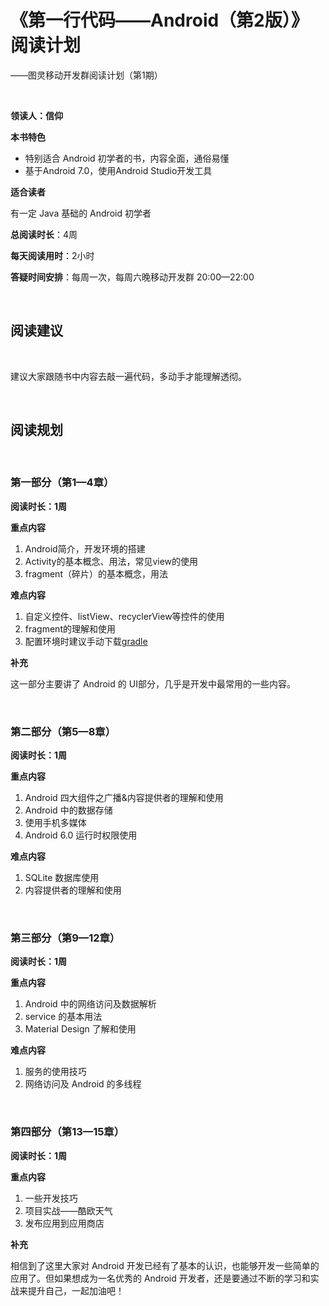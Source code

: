 # 《第一行代码——Android（第2版）》阅读计划

——图灵移动开发群阅读计划（第1期）

<br>

**领读人：信仰**

**本书特色**  

- 特别适合 Android 初学者的书，内容全面，通俗易懂
- 基于Android 7.0，使用Android Studio开发工具  

**适合读者**  

有一定 Java 基础的 Android 初学者

**总阅读时长**：4周

**每天阅读用时**：2小时  

**答疑时间安排**：每周一次，每周六晚移动开发群 20:00—22:00

<br>

## 阅读建议   

<br>

建议大家跟随书中内容去敲一遍代码，多动手才能理解透彻。

<br>

## 阅读规划

<br>

### 第一部分（第1—4章）

<div style="margin-top:10px"></div>

**阅读时长：1周**

**重点内容**

1. Android简介，开发环境的搭建
2. Activity的基本概念、用法，常见view的使用
3. fragment（碎片）的基本概念，用法

**难点内容**

1. 自定义控件、listView、recyclerView等控件的使用
2. fragment的理解和使用
3. 配置环境时建议手动下载[gradle](http://services.gradle.org/distributions/)


**补充**  

这一部分主要讲了 Android 的 UI部分，几乎是开发中最常用的一些内容。

<br>

### 第二部分（第5—8章）

<div style="margin-top:10px"></div>

**阅读时长：1周**

**重点内容**

1. Android 四大组件之广播&内容提供者的理解和使用
2. Android 中的数据存储
3. 使用手机多媒体
4. Android 6.0 运行时权限使用

**难点内容**

1. SQLite 数据库使用
2. 内容提供者的理解和使用

<br>

### 第三部分（第9—12章）

<div style="margin-top:10px"></div>

**阅读时长：1周**

**重点内容**

1. Android 中的网络访问及数据解析
2. service 的基本用法
3. Material Design 了解和使用

**难点内容**

1. 服务的使用技巧
2. 网络访问及 Android 的多线程

<br>

### 第四部分（第13—15章）

<div style="margin-top:10px"></div>

**阅读时长：1周**

**重点内容**

1. 一些开发技巧
2. 项目实战——酷欧天气
3. 发布应用到应用商店

**补充**   

相信到了这里大家对 Android 开发已经有了基本的认识，也能够开发一些简单的应用了。但如果想成为一名优秀的 Android 开发者，还是要通过不断的学习和实战来提升自己，一起加油吧！

<div style="margin-top:10px"></div>





